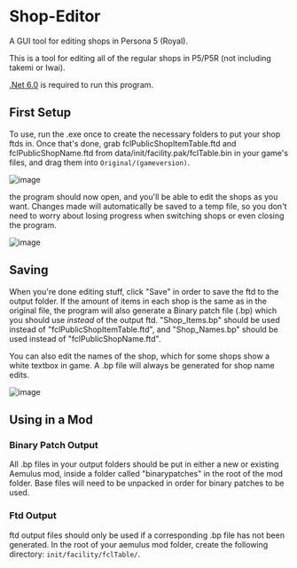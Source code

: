 # Shop-Editor
A GUI tool for editing shops in Persona 5 (Royal).

This is a tool for editing all of the regular shops in P5/P5R (not including takemi or Iwai).

[.Net 6.0](https://dotnet.microsoft.com/en-us/download/dotnet/6.0) is required to run this program.

## First Setup
To use, run the .exe once to create the necessary folders to put your shop ftds in. Once that's done, grab fclPublicShopItemTable.ftd and fclPublicShopName.ftd from data/init/facility.pak/fclTable.bin in your game's files, and drag them into ```Original/(gameversion)```.

![image](https://user-images.githubusercontent.com/89033534/177061986-92a73779-747e-4c17-b0cb-6113812ca273.png)

the program should now open, and you'll be able to edit the shops as you want. Changes made will automatically be saved to a temp file, so you don't need to worry about losing progress when switching shops or even closing the program.

![image](https://user-images.githubusercontent.com/89033534/177225170-04129987-797b-4c2a-8a78-8f0b013fd1f3.png)

## Saving
When you're done editing stuff, click "Save" in order to save the ftd to the output folder. If the amount of items in each shop is the same as in the original file, the program will also generate a Binary patch file (.bp) which you should use *instead* of the output ftd. "Shop_Items.bp" should be used instead of "fclPublicShopItemTable.ftd", and "Shop_Names.bp" should be used instead of "fclPublicShopName.ftd".

You can also edit the names of the shop, which for some shops show a white textbox in game. A .bp file will always be generated for shop name edits.

![image](https://user-images.githubusercontent.com/89033534/177062306-634e2bf2-f589-47db-a52b-98e8b4a3966c.png)

## Using in a Mod
### Binary Patch Output
All .bp files in your output folders should be put in either a new or existing Aemulus mod, inside a folder called "binarypatches" in the root of the mod folder. Base files will need to be unpacked in order for binary patches to be used.

### Ftd Output
ftd output files should only be used if a corresponding .bp file has not been generated. In the root of your aemulus mod folder, create the following directory: ```init/facility/fclTable/```.
